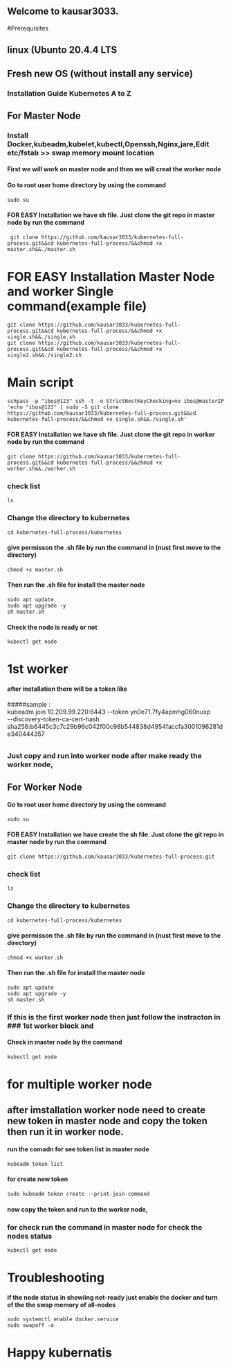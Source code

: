 ## Welcome to kausar3033.

#Prerequisites
## linux (Ubunto 20.4.4 LTS
## Fresh new OS (without install any service)

### Installation Guide Kubernetes A to Z

## For Master Node
### Install Docker,kubeadm,kubelet,kubectl,Openssh,Nginx,jare,Edit etc/fstab >> swap memory mount location

#### First we will work on master node and then we will creat the worker node

#### Go to root user home directory  by using the command 
    sudo su 

#### FOR EASY Installation we have sh file. Just clone the git repo in master node by run the command

     git clone https://github.com/kausar3033/kubernetes-full-process.git&&cd kubernetes-full-process/&&chmod +x master.sh&&./master.sh

# FOR EASY Installation Master Node and worker Single command(example file)
    git clone https://github.com/kausar3033/kubernetes-full-process.git&&cd kubernetes-full-process/&&chmod +x single.sh&&./single.sh
    git clone https://github.com/kausar3033/kubernetes-full-process.git&&cd kubernetes-full-process/&&chmod +x single2.sh&&./single2.sh
# Main script 
    sshpass -p "ibos@123" ssh -t -o StrictHostKeyChecking=no ibos@masterIP 'echo "ibos@123" | sudo -S git clone https://github.com/kausar3033/kubernetes-full-process.git&&cd kubernetes-full-process/&&chmod +x single.sh&&./single.sh'
  
#### FOR EASY Installation we have sh file. Just clone the git repo in worker node by run the command
  
    git clone https://github.com/kausar3033/kubernetes-full-process.git&&cd kubernetes-full-process/&&chmod +x worker.sh&&./worker.sh
    
### check list

    ls
    
### Change the directory to kubernetes
    
    cd kubernetes-full-process/kubernetes
    
#### give permisson the .sh file by run the command in (nust first move to the directory)

    chmod +x master.sh
    

#### Then run the .sh file for install the master node 
     
    sudo apt update
    sudo apt upgrade -y
    sh master.sh

#### Check the node is ready or not

    kubectl get node

# 1st worker 

#### after installation there will be a token like 

#####sample :  
kubeadm join 10.209.99.220:6443 --token yn0e71.7fy4apmhg060nuxp \
--discovery-token-ca-cert-hash sha256:b6445c3c7c29b96c042f00c98b544838d4954faccfa3001096281de340444357
######

### Just copy and run into worker node after make ready the worker node,

## For Worker Node 

#### Go to root user home directory  by using the command 
    sudo su 

#### FOR EASY Installation we have create the sh file. Just clone the git repo in master node by run the command

    git clone https://github.com/kausar3033/kubernetes-full-process.git
    
### check list

    ls
    
### Change the directory to kubernetes
    
    cd kubernetes-full-process/kubernetes
    
#### give permisson the .sh file by run the command in (nust first move to the directory)

    chmod +x worker.sh
    

#### Then run the .sh file for install the master node 
     
    sudo apt update
    sudo apt upgrade -y
    sh master.sh
    
### If this is the first worker node then just follow the instracton in  ### 1st worker block and

#### Check in master node by the command 

    kubectl get node
    
# for multiple worker node

## after imstallation worker node need to create new token in master node and copy the token then run it in worker node.

#### run the comadn for see token list in master node 

    kubeadm token list

#### for create new token 

    sudo kubeadm token create --print-join-command
 
#### now copy the token and run to the worker node, 

### for check run the command in master node for check the nodes status
    
    kubectl get node

# Troubleshooting

#### if the node status in showiing not-ready just enable the docker and turn of the the swap memory of all-nodes

    sudo systemctl enable docker.service
    sudo swapoff -a

# Happy kubernatis 
 
